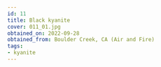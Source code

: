 ```yaml
---
id: 11 
title: Black kyanite
cover: 011_01.jpg
obtained_on: 2022-09-28
obtained_from: Boulder Creek, CA (Air and Fire)
tags:
- kyanite
---
```

